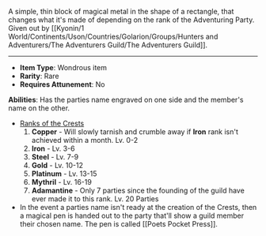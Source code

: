A simple, thin block of magical metal in the shape of a rectangle, that changes what it's made of depending on the rank of the Adventuring Party. Given out by [[Kyonin/1 World/Continents/Uson/Countries/Golarion/Groups/Hunters and Adventurers/The Adventurers Guild/The Adventurers Guild]].
 
---
- **Item Type**: Wondrous item
- **Rarity**: Rare
- **Requires Attunement**: No

**Abilities**: Has the parties name engraved on one side and the member's name on the other.
-  <u>Ranks of the Crests</u>
	1. **Copper** - Will slowly tarnish and crumble away if **Iron** rank isn't achieved within a month. Lv. 0-2
	2. **Iron** - Lv. 3-6
	3. **Steel** - Lv. 7-9
	4. **Gold** - Lv. 10-12
	5. **Platinum** - Lv. 13-15
	6. **Mythril** - Lv. 16-19
	7. **Adamantine** - Only 7 parties since the founding of the guild have ever made it to this rank. Lv. 20 Parties
-  In the event a parties name isn't ready at the creation of the Crests, then a magical pen is handed out to the party that'll show a guild member their chosen name. The pen is called [[Poets Pocket Press]].